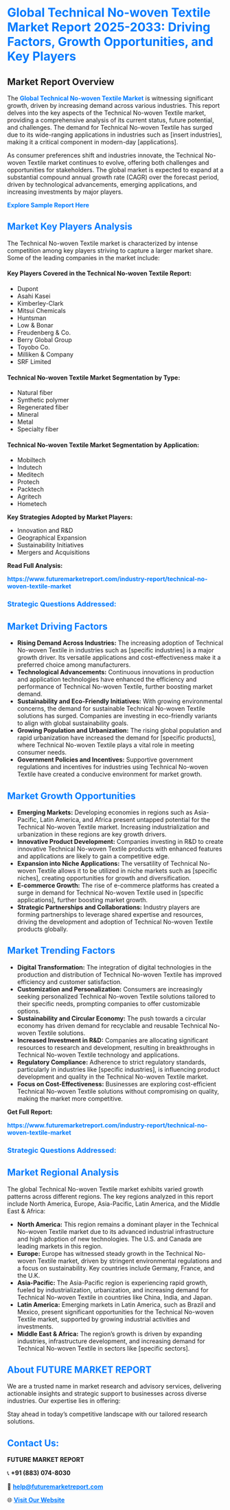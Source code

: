 <h1 style="color: #007BFF;">Global Technical No-woven Textile Market Report 2025-2033: Driving Factors, Growth Opportunities, and Key Players</h1>

<section id="overview">
<h2>Market Report Overview</h2>
<p>The <a href="https://www.futuremarketreport.com/industry-report/technical-no-woven-textile-market" style="color: #007BFF; text-decoration: none;"><strong>Global Technical No-woven Textile Market</strong></a> is witnessing significant growth, driven by increasing demand across various industries. This report delves into the key aspects of the Technical No-woven Textile market, providing a comprehensive analysis of its current status, future potential, and challenges. The demand for Technical No-woven Textile has surged due to its wide-ranging applications in industries such as [insert industries], making it a critical component in modern-day [applications].</p>
<p>As consumer preferences shift and industries innovate, the Technical No-woven Textile market continues to evolve, offering both challenges and opportunities for stakeholders. The global market is expected to expand at a substantial compound annual growth rate (CAGR) over the forecast period, driven by technological advancements, emerging applications, and increasing investments by major players.</p>
</section>

<section id="overview">
<p><a href="https://www.futuremarketreport.com/request-sample/reportId=53092" style="color: #007BFF; text-decoration: none;"><strong>Explore Sample Report Here</strong></a></p>
</section>

<section id="key-players">
<h2 style="color: #007BFF;">Market Key Players Analysis</h2>
<p>The Technical No-woven Textile market is characterized by intense competition among key players striving to capture a larger market share. Some of the leading companies in the market include:</p>
<h4>Key Players Covered in the Technical No-woven Textile Report:</h4>
<ul><li>Dupont</li><li>Asahi Kasei</li><li>Kimberley-Clark</li><li>Mitsui Chemicals</li><li>Huntsman</li><li>Low &amp; Bonar</li><li>Freudenberg &amp; Co.</li><li>Berry Global Group</li><li>Toyobo Co.</li><li>Milliken &amp; Company</li><li>SRF Limited</li></ul>
<h4>Technical No-woven Textile Market Segmentation by Type:</h4>
<ul><li>Natural fiber</li><li>Synthetic polymer</li><li>Regenerated fiber</li><li>Mineral</li><li>Metal</li><li>Specialty fiber</li></ul>

<h4>Technical No-woven Textile Market Segmentation by Application:</h4>
<ul><li>Mobiltech</li><li>Indutech</li><li>Meditech</li><li>Protech</li><li>Packtech</li><li>Agritech</li><li>Hometech</li></ul>
<p><strong>Key Strategies Adopted by Market Players:</strong></p>
<ul>
<li>Innovation and R&D</li>
<li>Geographical Expansion</li>
<li>Sustainability Initiatives</li>
<li>Mergers and Acquisitions</li>
</ul>
</section>

<section>
<p><strong>Read Full Analysis: </strong></p><a href="https://www.futuremarketreport.com/industry-report/technical-no-woven-textile-market" style="color: #007BFF; text-decoration: none;"><strong>https://www.futuremarketreport.com/industry-report/technical-no-woven-textile-market</strong></a>
<h3 style="color: #007BFF;">Strategic Questions Addressed:</h3>
</section>

<section id="driving-factors">
<h2 style="color: #007BFF;">Market Driving Factors</h2>
<ul>
<li><strong>Rising Demand Across Industries:</strong> The increasing adoption of Technical No-woven Textile in industries such as [specific industries] is a major growth driver. Its versatile applications and cost-effectiveness make it a preferred choice among manufacturers.</li>
<li><strong>Technological Advancements:</strong> Continuous innovations in production and application technologies have enhanced the efficiency and performance of Technical No-woven Textile, further boosting market demand.</li>
<li><strong>Sustainability and Eco-Friendly Initiatives:</strong> With growing environmental concerns, the demand for sustainable Technical No-woven Textile solutions has surged. Companies are investing in eco-friendly variants to align with global sustainability goals.</li>
<li><strong>Growing Population and Urbanization:</strong> The rising global population and rapid urbanization have increased the demand for [specific products], where Technical No-woven Textile plays a vital role in meeting consumer needs.</li>
<li><strong>Government Policies and Incentives:</strong> Supportive government regulations and incentives for industries using Technical No-woven Textile have created a conducive environment for market growth.</li>
</ul>
</section>

<section id="growth-opportunities">
<h2 style="color: #007BFF;">Market Growth Opportunities</h2>
<ul>
<li><strong>Emerging Markets:</strong> Developing economies in regions such as Asia-Pacific, Latin America, and Africa present untapped potential for the Technical No-woven Textile market. Increasing industrialization and urbanization in these regions are key growth drivers.</li>
<li><strong>Innovative Product Development:</strong> Companies investing in R&D to create innovative Technical No-woven Textile products with enhanced features and applications are likely to gain a competitive edge.</li>
<li><strong>Expansion into Niche Applications:</strong> The versatility of Technical No-woven Textile allows it to be utilized in niche markets such as [specific niches], creating opportunities for growth and diversification.</li>
<li><strong>E-commerce Growth:</strong> The rise of e-commerce platforms has created a surge in demand for Technical No-woven Textile used in [specific applications], further boosting market growth.</li>
<li><strong>Strategic Partnerships and Collaborations:</strong> Industry players are forming partnerships to leverage shared expertise and resources, driving the development and adoption of Technical No-woven Textile products globally.</li>
</ul>
</section>

<section id="trending-factors">
<h2 style="color: #007BFF;">Market Trending Factors</h2>
<ul>
<li><strong>Digital Transformation:</strong> The integration of digital technologies in the production and distribution of Technical No-woven Textile has improved efficiency and customer satisfaction.</li>
<li><strong>Customization and Personalization:</strong> Consumers are increasingly seeking personalized Technical No-woven Textile solutions tailored to their specific needs, prompting companies to offer customizable options.</li>
<li><strong>Sustainability and Circular Economy:</strong> The push towards a circular economy has driven demand for recyclable and reusable Technical No-woven Textile solutions.</li>
<li><strong>Increased Investment in R&D:</strong> Companies are allocating significant resources to research and development, resulting in breakthroughs in Technical No-woven Textile technology and applications.</li>
<li><strong>Regulatory Compliance:</strong> Adherence to strict regulatory standards, particularly in industries like [specific industries], is influencing product development and quality in the Technical No-woven Textile market.</li>
<li><strong>Focus on Cost-Effectiveness:</strong> Businesses are exploring cost-efficient Technical No-woven Textile solutions without compromising on quality, making the market more competitive.</li>
</ul>
</section>

<section>
<p><strong>Get Full Report: </strong></p><a href="https://www.futuremarketreport.com/industry-report/technical-no-woven-textile-market" style="color: #007BFF; text-decoration: none;"><strong>https://www.futuremarketreport.com/industry-report/technical-no-woven-textile-market</strong></a>
<h3 style="color: #007BFF;">Strategic Questions Addressed:</h3>
</section>


<section id="regional-analysis">
<h2 style="color: #007BFF;">Market Regional Analysis</h2>
<p>The global Technical No-woven Textile market exhibits varied growth patterns across different regions. The key regions analyzed in this report include North America, Europe, Asia-Pacific, Latin America, and the Middle East & Africa:</p>
<ul>
<li><strong>North America:</strong> This region remains a dominant player in the Technical No-woven Textile market due to its advanced industrial infrastructure and high adoption of new technologies. The U.S. and Canada are leading markets in this region.</li>
<li><strong>Europe:</strong> Europe has witnessed steady growth in the Technical No-woven Textile market, driven by stringent environmental regulations and a focus on sustainability. Key countries include Germany, France, and the U.K.</li>
<li><strong>Asia-Pacific:</strong> The Asia-Pacific region is experiencing rapid growth, fueled by industrialization, urbanization, and increasing demand for Technical No-woven Textile in countries like China, India, and Japan.</li>
<li><strong>Latin America:</strong> Emerging markets in Latin America, such as Brazil and Mexico, present significant opportunities for the Technical No-woven Textile market, supported by growing industrial activities and investments.</li>
<li><strong>Middle East & Africa:</strong> The region’s growth is driven by expanding industries, infrastructure development, and increasing demand for Technical No-woven Textile in sectors like [specific sectors].</li>
</ul>
</section>

<footer>
<h2 style="color: #007BFF;">About FUTURE MARKET REPORT</h2>
<p>We are a trusted name in market research and advisory services, delivering actionable insights and strategic support to businesses across diverse industries. Our expertise lies in offering:</p>

<p>Stay ahead in today’s competitive landscape with our tailored research solutions.</p>

<h2 style="color: #007BFF;">Contact Us:</h2>
<p><strong>FUTURE MARKET REPORT</strong></p>
<p>📞 <strong>+91 (883) 074-8030</strong></p>
<p>📧 <strong><a href="mailto:help@futuremarketreport.com" style="color: #007BFF;">help@futuremarketreport.com</a></strong></p>
<p>🌐 <strong><a href="https://www.futuremarketreport.com/" style="color: #007BFF;">Visit Our Website</a></strong></p>
</footer>